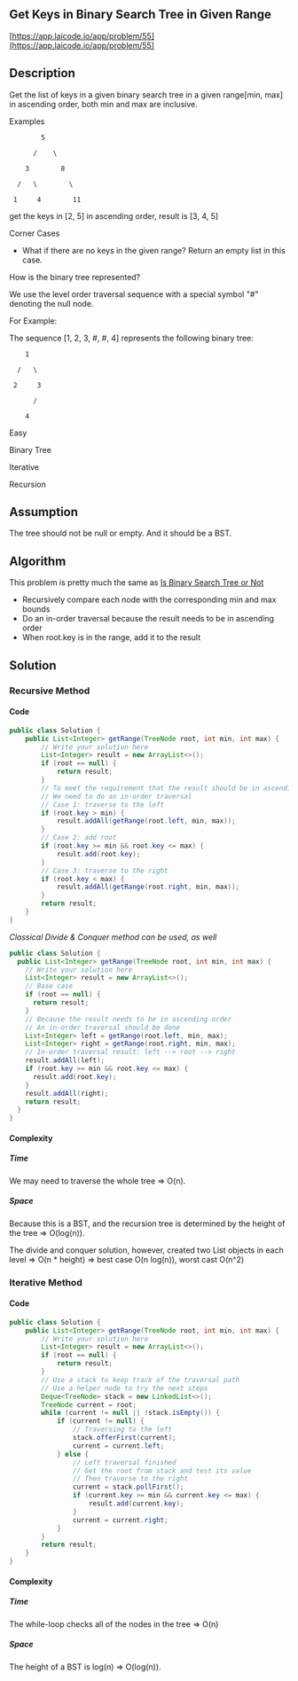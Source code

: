 <!----- Conversion time: 0.99 seconds.


Using this Markdown file:

1. Cut and paste this output into your source file.
2. See the notes and action items below regarding this conversion run.
3. Check the rendered output (headings, lists, code blocks, tables) for proper
   formatting and use a linkchecker before you publish this page.

Conversion notes:

* GD2md-html version 1.0β13
* Sun Jan 06 2019 01:04:12 GMT-0800 (PST)
* Source doc: https://docs.google.com/open?id=1oOY4dWJ8bFw0TVaAzM81uwwe5M4tF1VDZ2Qs4bxaclk
----->



## Get Keys in Binary Search Tree in Given Range

[https://app.laicode.io/app/problem/55](https://app.laicode.io/app/problem/55)


## Description

Get the list of keys in a given binary search tree in a given range[min, max] in ascending order, both min and max are inclusive.

Examples

            5

          /    \

        3        8

      /   \        \

     1     4        11

get the keys in \[2, 5\] in ascending order, result is  \[3, 4, 5\]

Corner Cases



*   What if there are no keys in the given range? Return an empty list in this case.

How is the binary tree represented?

We use the level order traversal sequence with a special symbol "#" denoting the null node.

For Example:

The sequence \[1, 2, 3, #, #, 4\] represents the following binary tree:

        1

      /   \

     2     3

          /

        4

Easy

Binary Tree

Iterative

Recursion


## Assumption

The tree should not be null or empty. And it should be a BST.


## Algorithm

This problem is pretty much the same as [Is Binary Search Tree or Not](../../Medium/IsBinarySearchTreeOrNot)



*   Recursively compare each node with the corresponding min and max bounds
*   Do an in-order traversal because the result needs to be in ascending order
*   When root.key is in the range, add it to the result


## Solution


### Recursive Method


#### Code


```java
public class Solution {
    public List<Integer> getRange(TreeNode root, int min, int max) {
        // Write your solution here
        List<Integer> result = new ArrayList<>();
        if (root == null) {
            return result;
        }
        // To meet the requirement that the result should be in ascending order
        // We need to do an in-order traversal
        // Case 1: traverse to the left
        if (root.key > min) {
            result.addAll(getRange(root.left, min, max));
        }
        // Case 2: add root
        if (root.key >= min && root.key <= max) {
            result.add(root.key);
        }
        // Case 3: traverse to the right
        if (root.key < max) {
            result.addAll(getRange(root.right, min, max));
        }
        return result;
    }
}
```


_Classical Divide & Conquer method can be used, as well_


```java
public class Solution {
  public List<Integer> getRange(TreeNode root, int min, int max) {
    // Write your solution here
    List<Integer> result = new ArrayList<>();
    // Base case
    if (root == null) {
      return result;
    }
    // Because the result needs to be in ascending order
    // An in-order traversal should be done
    List<Integer> left = getRange(root.left, min, max);
    List<Integer> right = getRange(root.right, min, max);
    // In-order traversal result: left --> root --> right
    result.addAll(left);
    if (root.key >= min && root.key <= max) {
      result.add(root.key);
    }
    result.addAll(right);
    return result;
  }
}
```



#### Complexity


##### Time

We may need to traverse the whole tree ⇒ O(n).


##### Space

Because this is a BST, and the recursion tree is determined by the height of the tree ⇒ O(log(n)).

The divide and conquer solution, however, created two List objects in each level ⇒ O(n * height) ⇒ best case O(n log(n)), worst cast O(n^2)


### Iterative Method


#### Code


```java
public class Solution {
    public List<Integer> getRange(TreeNode root, int min, int max) {
        // Write your solution here
        List<Integer> result = new ArrayList<>();
        if (root == null) {
            return result;
        }
        // Use a stack to keep track of the traversal path
        // Use a helper node to try the next steps
        Deque<TreeNode> stack = new LinkedList<>();
        TreeNode current = root;
        while (current != null || !stack.isEmpty()) {
            if (current != null) {
                // Traversing to the left
                stack.offerFirst(current);
                current = current.left;
            } else {
                // Left traversal finished
                // Get the root from stack and test its value
                // Then traverse to the right
                current = stack.pollFirst();
                if (current.key >= min && current.key <= max) {
                    result.add(current.key);
                }
                current = current.right;
            }
        }
        return result;
    }
}
```



#### Complexity


##### Time

The while-loop checks all of the nodes in the tree ⇒ O(n)


##### Space

The height of a BST is log(n) ⇒ O(log(n)).


<!-- GD2md-html version 1.0β13 -->
